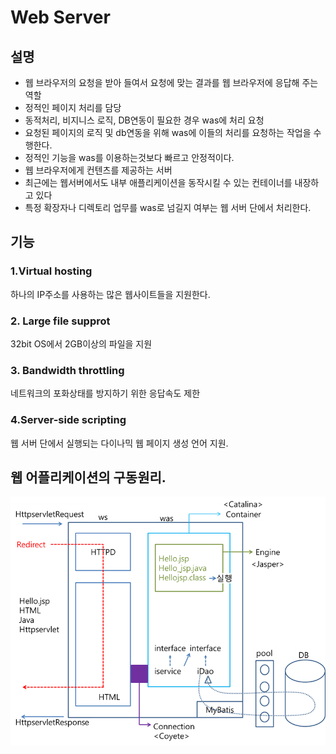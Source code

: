 # Web Server


## 설명

- 웹 브라우저의 요청을 받아 들여서 요청에 맞는 결과를 웹 브라우저에 응답해 주는 역할
- 정적인 페이지 처리를 담당
- 동적처리, 비지니스 로직, DB연동이 필요한 경우 was에 처리 요청
- 요청된 페이지의 로직 및 db연동을 위해 was에 이들의 처리를 요청하는 작업을 수행한다.
- 정적인 기능을 was를 이용하는것보다 빠르고 안정적이다.
- 웹 브라우저에게 컨텐츠를 제공하는 서버
- 최근에는 웹서버에서도 내부 애플리케이션을 동작시킬 수 있는 컨테이너를 내장하고 있다
- 특정 확장자나 디렉토리 업무를 was로 넘길지 여부는 웹 서버 단에서 처리한다.


## 기능 
### 1.Virtual hosting 
하나의 IP주소를 사용하는 많은 웹사이트들을 지원한다.

### 2. Large file supprot
32bit OS에서 2GB이상의 파일을 지원
### 3. Bandwidth throttling
네트워크의 포화상태를 방지하기 위한 응답속도 제한

### 4.Server-side scripting 
웹 서버 단에서 실행되는 다이나믹 웹 페이지 생성 언어 지원.





## 웹 어플리케이션의 구동원리.
![](/resource/img/etc/web2.png)
